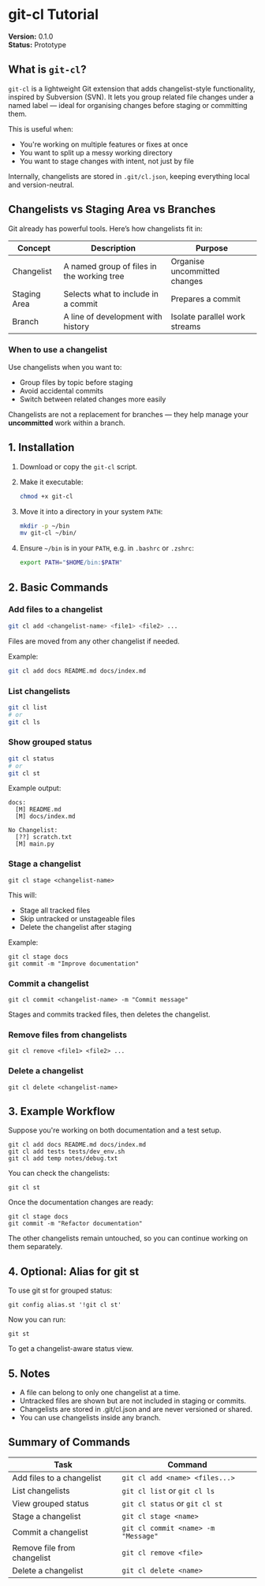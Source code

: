 # git-cl Tutorial

**Version:** 0.1.0  
**Status:** Prototype

## What is `git-cl`?

`git-cl` is a lightweight Git extension that adds changelist-style functionality, inspired by Subversion (SVN). It lets you group related file changes under a named label — ideal for organising changes before staging or committing them.

This is useful when:

- You're working on multiple features or fixes at once
- You want to split up a messy working directory
- You want to stage changes with intent, not just by file

Internally, changelists are stored in `.git/cl.json`, keeping everything local and version-neutral.

## Changelists vs Staging Area vs Branches

Git already has powerful tools. Here’s how changelists fit in:

| Concept        | Description                                | Purpose                          |
|----------------|--------------------------------------------|----------------------------------|
| Changelist     | A named group of files in the working tree | Organise uncommitted changes     |
| Staging Area   | Selects what to include in a commit        | Prepares a commit                |
| Branch         | A line of development with history         | Isolate parallel work streams    |

### When to use a changelist

Use changelists when you want to:

- Group files by topic before staging
- Avoid accidental commits
- Switch between related changes more easily

Changelists are not a replacement for branches — they help manage your **uncommitted** work within a branch.

## 1. Installation

1. Download or copy the `git-cl` script.

2. Make it executable:

   ```bash
   chmod +x git-cl

3. Move it into a directory in your system `PATH`:

   ```bash
   mkdir -p ~/bin
   mv git-cl ~/bin/

4. Ensure `~/bin` is in your `PATH`, e.g. in `.bashrc` or `.zshrc`:

   ```bash
   export PATH="$HOME/bin:$PATH"

## 2. Basic Commands

### Add files to a changelist

```bash
git cl add <changelist-name> <file1> <file2> ...
```

Files are moved from any other changelist if needed.

Example:

```bash
git cl add docs README.md docs/index.md
```

### List changelists

```bash
git cl list
# or
git cl ls
```

### Show grouped status

```bash
git cl status
# or
git cl st
```

Example output:

```
docs:
  [M] README.md
  [M] docs/index.md

No Changelist:
  [??] scratch.txt
  [M] main.py
```

### Stage a changelist

```
git cl stage <changelist-name>
```

This will:

- Stage all tracked files
- Skip untracked or unstageable files
- Delete the changelist after staging

Example:

```
git cl stage docs
git commit -m "Improve documentation"
```

### Commit a changelist

```
git cl commit <changelist-name> -m "Commit message"
```

Stages and commits tracked files, then deletes the changelist.

### Remove files from changelists

```
git cl remove <file1> <file2> ...
```

### Delete a changelist

```
git cl delete <changelist-name>
```

## 3. Example Workflow

Suppose you're working on both documentation and a test setup.

```
git cl add docs README.md docs/index.md
git cl add tests tests/dev_env.sh
git cl add temp notes/debug.txt
```

You can check the changelists:

```
git cl st
```

Once the documentation changes are ready:

```
git cl stage docs
git commit -m "Refactor documentation"
```

The other changelists remain untouched, so you can continue working on them separately.


## 4. Optional: Alias for git st

To use git st for grouped status:

```
git config alias.st '!git cl st'
```

Now you can run:

```
git st
```

To get a changelist-aware status view.

## 5. Notes

- A file can belong to only one changelist at a time.
- Untracked files are shown but are not included in staging or commits.
- Changelists are stored in .git/cl.json and are never versioned or shared.
- You can use changelists inside any branch.

## Summary of Commands

| Task                        | Command                             |
| --------------------------- | ----------------------------------- |
| Add files to a changelist   | `git cl add <name> <files...>`      |
| List changelists            | `git cl list` or `git cl ls`        |
| View grouped status         | `git cl status` or `git cl st`      |
| Stage a changelist          | `git cl stage <name>`               |
| Commit a changelist         | `git cl commit <name> -m "Message"` |
| Remove file from changelist | `git cl remove <file>`              |
| Delete a changelist         | `git cl delete <name>`              |

